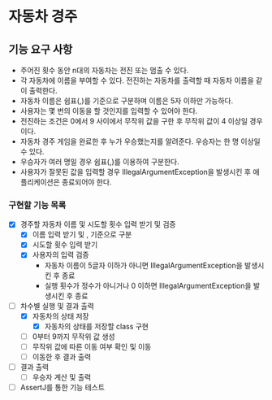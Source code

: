 # 자동차 경주

## 기능 요구 사항

- 주어진 횟수 동안 n대의 자동차는 전진 또는 멈출 수 있다.
- 각 자동차에 이름을 부여할 수 있다. 전진하는 자동차를 출력할 때 자동차 이름을 같이 출력한다.
- 자동차 이름은 쉼표(,)를 기준으로 구분하며 이름은 5자 이하만 가능하다.
- 사용자는 몇 번의 이동을 할 것인지를 입력할 수 있어야 한다.
- 전진하는 조건은 0에서 9 사이에서 무작위 값을 구한 후 무작위 값이 4 이상일 경우이다.
- 자동차 경주 게임을 완료한 후 누가 우승했는지를 알려준다. 우승자는 한 명 이상일 수 있다.
- 우승자가 여러 명일 경우 쉼표(,)를 이용하여 구분한다.
- 사용자가 잘못된 값을 입력할 경우 IllegalArgumentException을 발생시킨 후 애플리케이션은 종료되어야 한다.

### 구현할 기능 목록

- [x] 경주할 자동차 이름 및 시도할 횟수 입력 받기 및 검증
    - [x] 이름 입력 받기 및 , 기준으로 구분
    - [x] 시도할 횟수 입력 받기
    - [x] 사용자의 입력 검증
        - 자동차 이름이 5글자 이하가 아니면 IllegalArgumentException을 발생시킨 후 종료
        - 실행 횟수가 정수가 아니거나 0 이하면 IllegalArgumentException을 발생시킨 후 종료

- [ ] 차수별 실행 및 결과 출력
    - [x] 자동차의 상태 저장
        - [x] 자동차의 상태를 저장할 class 구현
    - [ ] 0부터 9까지 무작위 값 생성
    - [ ] 무작위 값에 따른 이동 여부 확인 및 이동
    - [ ] 이동한 후 결과 출력
- [ ] 결과 출력
    - [ ] 우승자 계산 및 출력
- [ ] AssertJ를 통한 기능 테스트
